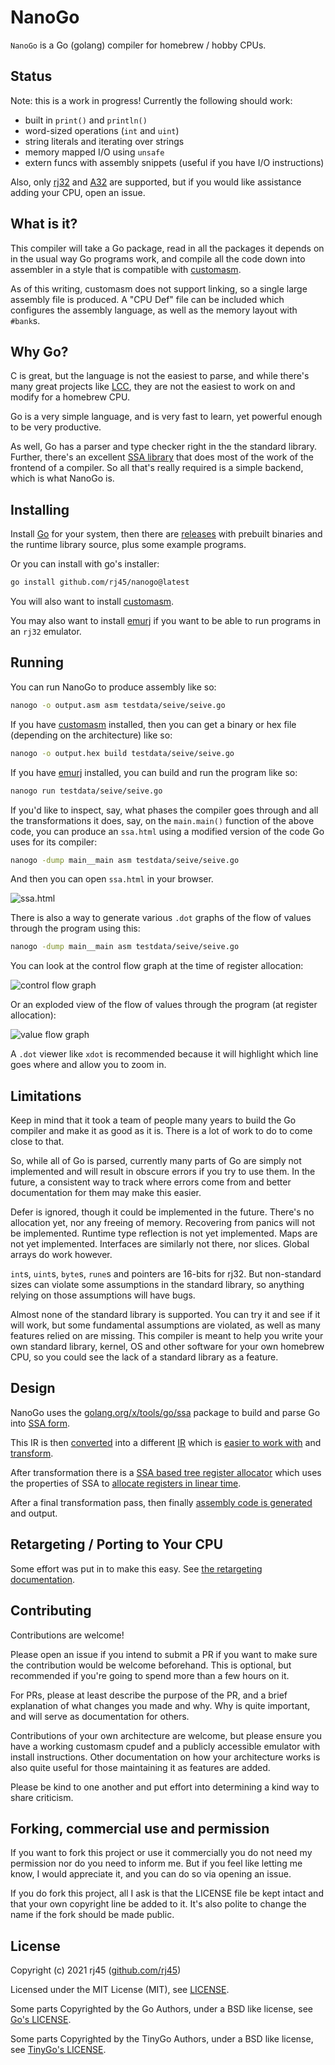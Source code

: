# NanoGo

`NanoGo` is a Go (golang) compiler for homebrew / hobby CPUs.

## Status

Note: this is a work in progress! Currently the following should work:

- built in `print()` and `println()`
- word-sized operations (`int` and `uint`)
- string literals and iterating over strings
- memory mapped I/O using `unsafe`
- extern funcs with assembly snippets (useful if you have I/O instructions)

Also, only [rj32](https://github.com/rj45/rj32) and [A32](https://github.com/Artentus/a32emu) are supported, but if you would like assistance adding your CPU, open an issue.
## What is it?

This compiler will take a Go package, read in all the packages it depends on in the usual way Go programs work, and compile all the code down into assembler in a style that is compatible with [customasm](https://github.com/hlorenzi/customasm).

As of this writing, customasm does not support linking, so a single large assembly file is produced. A "CPU Def" file can be included which configures the assembly language, as well as the memory layout with `#bank`s.

## Why Go?

C is great, but the language is not the easiest to parse, and while there's many great projects like [LCC](https://github.com/drh/lcc), they are not the easiest to work on and modify for a homebrew CPU.

Go is a very simple language, and is very fast to learn, yet powerful enough to be very productive.

As well, Go has a parser and type checker right in the the standard library. Further, there's an excellent [SSA library](https://golang.org/x/tools/go/ssa) that does most of the work of the frontend of a compiler. So all that's really required is a simple backend, which is what NanoGo is.

## Installing

Install [Go](https://golang.org/) for your system, then there are [releases](./releases) with prebuilt binaries and the runtime library source, plus some example programs.

Or you can install with go's installer:

```sh
go install github.com/rj45/nanogo@latest
```

You will also want to install [customasm](https://github.com/hlorenzi/customasm).

You may also want to install [emurj](https://github.com/rj45/rj32/emurj) if you want to be able to run programs in an `rj32` emulator.

## Running

You can run NanoGo to produce assembly like so:

```sh
nanogo -o output.asm asm testdata/seive/seive.go
```

If you have [customasm](https://github.com/hlorenzi/customasm) installed, then you can get a binary or hex file (depending on the architecture) like so:

```sh
nanogo -o output.hex build testdata/seive/seive.go
```

If you have [emurj](https://github.com/rj45/rj32/emurj) installed, you can build and run the program like so:

```sh
nanogo run testdata/seive/seive.go
```

If you'd like to inspect, say, what phases the compiler goes through and all the transformations it does, say, on the `main.main()` function of the above code, you can produce an `ssa.html` using a modified version of the code Go uses for its compiler:

```sh
nanogo -dump main__main asm testdata/seive/seive.go
```

And then you can open `ssa.html` in your browser.

![ssa.html](./docs/img/ssa_html.png)

There is also a way to generate various `.dot` graphs of the flow of values through the program using this:

```sh
nanogo -dump main__main asm testdata/seive/seive.go
```

You can look at the control flow graph at the time of register allocation:

![control flow graph](docs/img/control_flow.png)

Or an exploded view of the flow of values through the program (at register allocation):

![value flow graph](docs/img/value_flow.png)

A `.dot` viewer like `xdot` is recommended because it will highlight which line goes where and allow you to zoom in.

## Limitations

Keep in mind that it took a team of people many years to build the Go compiler and make it as good as it is. There is a lot of work to do to come close to that.

So, while all of Go is parsed, currently many parts of Go are simply not implemented and will result in obscure errors if you try to use them. In the future, a consistent way to track where errors come from and better documentation for them may make this easier.

Defer is ignored, though it could be implemented in the future. There's no allocation yet, nor any freeing of memory. Recovering from panics will not be implemented. Runtime type reflection is not yet implemented. Maps are not yet implemented. Interfaces are similarly not there, nor slices. Global arrays do work however.

`int`s, `uint`s, `byte`s, `rune`s and pointers are 16-bits for rj32. But non-standard sizes can violate some assumptions in the standard library, so anything relying on those assumptions will have bugs.

Almost none of the standard library is supported. You can try it and see if it will work, but some fundamental assumptions are violated, as well as many features relied on are missing. This compiler is meant to help you write your own standard library, kernel, OS and other software for your own homebrew CPU, so you could see the lack of a standard library as a feature.

## Design

NanoGo uses the [golang.org/x/tools/go/ssa](https://golang.org/x/tools/go/ssa) package to build and parse Go into [SSA form](https://en.wikipedia.org/wiki/Static_single_assignment_form).

This IR is then [converted](./parser) into a different [IR](./ir) which is [easier to work with](https://www.hpl.hp.com/techreports/Compaq-DEC/WRL-2000-2.html) and [transform](./xform).

After transformation there is a [SSA based tree register allocator](./regalloc) which uses the properties of SSA to [allocate registers in linear time](https://compilers.cs.uni-saarland.de/projects/ssara/).

After a final transformation pass, then finally [assembly code is generated](./codegen) and output.

## Retargeting / Porting to Your CPU

Some effort was put in to make this easy. See [the retargeting documentation](docs/retargeting.md).

## Contributing

Contributions are welcome!

Please open an issue if you intend to submit a PR if you want to make sure the contribution would be welcome beforehand. This is optional, but recommended if you're going to spend more than a few hours on it.

For PRs, please at least describe the purpose of the PR, and a brief explanation of what changes you made and why. Why is quite important, and will serve as documentation for others.

Contributions of your own architecture are welcome, but please ensure you have a working customasm cpudef and a publicly accessible emulator with install instructions. Other documentation on how your architecture works is also quite useful for those maintaining it as features are added.

Please be kind to one another and put effort into determining a kind way to share criticism.

## Forking, commercial use and permission

If you want to fork this project or use it commercially you do not need my permission nor do you need to inform me. But if you feel like letting me know, I would appreciate it, and you can do so via opening an issue.

If you do fork this project, all I ask is that the LICENSE file be kept intact and that your own copyright line be added to it. It's also polite to change the name if the fork should be made public.

## License

Copyright (c) 2021 rj45 ([github.com/rj45](https://github.com/rj45))

Licensed under the MIT License (MIT), see [LICENSE](./LICENSE).

Some parts Copyrighted by the Go Authors, under a BSD like license, see [Go's LICENSE](https://github.com/golang/go/blob/666fc173c02ff3004ac9ef867aa4eec7e243dde3/LICENSE).

Some parts Copyrighted by the TinyGo Authors, under a BSD like license, see [TinyGo's LICENSE](./LICENSE.tinygo).
